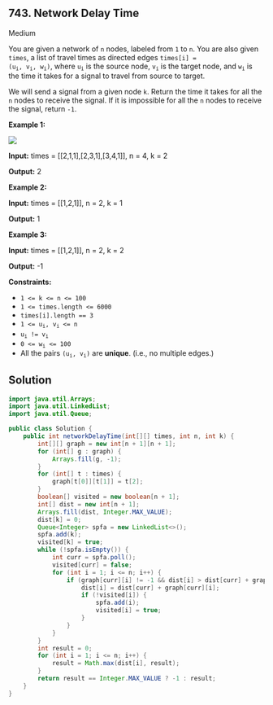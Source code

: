 ## 743\. Network Delay Time

Medium

You are given a network of `n` nodes, labeled from `1` to `n`. You are also given `times`, a list of travel times as directed edges <code>times[i] = (u<sub>i</sub>, v<sub>i</sub>, w<sub>i</sub>)</code>, where <code>u<sub>i</sub></code> is the source node, <code>v<sub>i</sub></code> is the target node, and <code>w<sub>i</sub></code> is the time it takes for a signal to travel from source to target.

We will send a signal from a given node `k`. Return the time it takes for all the `n` nodes to receive the signal. If it is impossible for all the `n` nodes to receive the signal, return `-1`.

**Example 1:**

![](https://assets.leetcode.com/uploads/2019/05/23/931_example_1.png)

**Input:** times = \[\[2,1,1],[2,3,1],[3,4,1]], n = 4, k = 2

**Output:** 2

**Example 2:**

**Input:** times = \[\[1,2,1]], n = 2, k = 1

**Output:** 1

**Example 3:**

**Input:** times = \[\[1,2,1]], n = 2, k = 2

**Output:** -1

**Constraints:**

*   `1 <= k <= n <= 100`
*   `1 <= times.length <= 6000`
*   `times[i].length == 3`
*   <code>1 <= u<sub>i</sub>, v<sub>i</sub> <= n</code>
*   <code>u<sub>i</sub> != v<sub>i</sub></code>
*   <code>0 <= w<sub>i</sub> <= 100</code>
*   All the pairs <code>(u<sub>i</sub>, v<sub>i</sub>)</code> are **unique**. (i.e., no multiple edges.)

## Solution

```java
import java.util.Arrays;
import java.util.LinkedList;
import java.util.Queue;

public class Solution {
    public int networkDelayTime(int[][] times, int n, int k) {
        int[][] graph = new int[n + 1][n + 1];
        for (int[] g : graph) {
            Arrays.fill(g, -1);
        }
        for (int[] t : times) {
            graph[t[0]][t[1]] = t[2];
        }
        boolean[] visited = new boolean[n + 1];
        int[] dist = new int[n + 1];
        Arrays.fill(dist, Integer.MAX_VALUE);
        dist[k] = 0;
        Queue<Integer> spfa = new LinkedList<>();
        spfa.add(k);
        visited[k] = true;
        while (!spfa.isEmpty()) {
            int curr = spfa.poll();
            visited[curr] = false;
            for (int i = 1; i <= n; i++) {
                if (graph[curr][i] != -1 && dist[i] > dist[curr] + graph[curr][i]) {
                    dist[i] = dist[curr] + graph[curr][i];
                    if (!visited[i]) {
                        spfa.add(i);
                        visited[i] = true;
                    }
                }
            }
        }
        int result = 0;
        for (int i = 1; i <= n; i++) {
            result = Math.max(dist[i], result);
        }
        return result == Integer.MAX_VALUE ? -1 : result;
    }
}
```